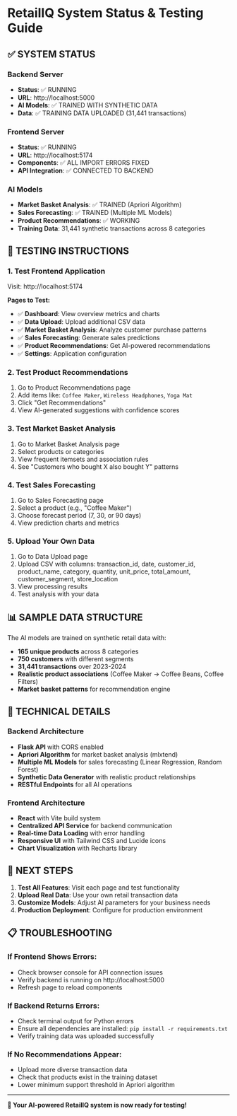 # RetailIQ System Status & Testing Guide

## ✅ SYSTEM STATUS

### Backend Server

- **Status**: ✅ RUNNING
- **URL**: http://localhost:5000
- **AI Models**: ✅ TRAINED WITH SYNTHETIC DATA
- **Data**: ✅ TRAINING DATA UPLOADED (31,441 transactions)

### Frontend Server

- **Status**: ✅ RUNNING
- **URL**: http://localhost:5174
- **Components**: ✅ ALL IMPORT ERRORS FIXED
- **API Integration**: ✅ CONNECTED TO BACKEND

### AI Models

- **Market Basket Analysis**: ✅ TRAINED (Apriori Algorithm)
- **Sales Forecasting**: ✅ TRAINED (Multiple ML Models)
- **Product Recommendations**: ✅ WORKING
- **Training Data**: 31,441 synthetic transactions across 8 categories

## 🧪 TESTING INSTRUCTIONS

### 1. Test Frontend Application

Visit: http://localhost:5174

**Pages to Test:**

- ✅ **Dashboard**: View overview metrics and charts
- ✅ **Data Upload**: Upload additional CSV data
- ✅ **Market Basket Analysis**: Analyze customer purchase patterns
- ✅ **Sales Forecasting**: Generate sales predictions
- ✅ **Product Recommendations**: Get AI-powered recommendations
- ✅ **Settings**: Application configuration

### 2. Test Product Recommendations

1. Go to Product Recommendations page
2. Add items like: `Coffee Maker`, `Wireless Headphones`, `Yoga Mat`
3. Click "Get Recommendations"
4. View AI-generated suggestions with confidence scores

### 3. Test Market Basket Analysis

1. Go to Market Basket Analysis page
2. Select products or categories
3. View frequent itemsets and association rules
4. See "Customers who bought X also bought Y" patterns

### 4. Test Sales Forecasting

1. Go to Sales Forecasting page
2. Select a product (e.g., "Coffee Maker")
3. Choose forecast period (7, 30, or 90 days)
4. View prediction charts and metrics

### 5. Upload Your Own Data

1. Go to Data Upload page
2. Upload CSV with columns: transaction_id, date, customer_id, product_name, category, quantity, unit_price, total_amount, customer_segment, store_location
3. View processing results
4. Test analysis with your data

## 📊 SAMPLE DATA STRUCTURE

The AI models are trained on synthetic retail data with:

- **165 unique products** across 8 categories
- **750 customers** with different segments
- **31,441 transactions** over 2023-2024
- **Realistic product associations** (Coffee Maker → Coffee Beans, Coffee Filters)
- **Market basket patterns** for recommendation engine

## 🔧 TECHNICAL DETAILS

### Backend Architecture

- **Flask API** with CORS enabled
- **Apriori Algorithm** for market basket analysis (mlxtend)
- **Multiple ML Models** for sales forecasting (Linear Regression, Random Forest)
- **Synthetic Data Generator** with realistic product relationships
- **RESTful Endpoints** for all AI operations

### Frontend Architecture

- **React** with Vite build system
- **Centralized API Service** for backend communication
- **Real-time Data Loading** with error handling
- **Responsive UI** with Tailwind CSS and Lucide icons
- **Chart Visualization** with Recharts library

## 🚀 NEXT STEPS

1. **Test All Features**: Visit each page and test functionality
2. **Upload Real Data**: Use your own retail transaction data
3. **Customize Models**: Adjust AI parameters for your business needs
4. **Production Deployment**: Configure for production environment

## 📋 TROUBLESHOOTING

### If Frontend Shows Errors:

- Check browser console for API connection issues
- Verify backend is running on http://localhost:5000
- Refresh page to reload components

### If Backend Returns Errors:

- Check terminal output for Python errors
- Ensure all dependencies are installed: `pip install -r requirements.txt`
- Verify training data was uploaded successfully

### If No Recommendations Appear:

- Upload more diverse transaction data
- Check that products exist in the training dataset
- Lower minimum support threshold in Apriori algorithm

---

**🎉 Your AI-powered RetailIQ system is now ready for testing!**
